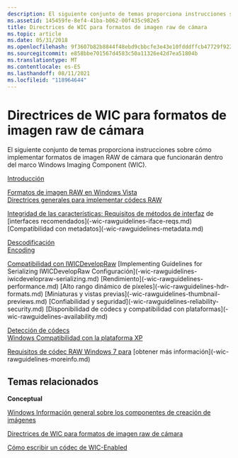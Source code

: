 ```yaml
---
description: El siguiente conjunto de temas proporciona instrucciones sobre cómo implementar formatos de imagen RAW de cámara que funcionarán dentro del marco Windows Imaging Component (WIC).
ms.assetid: 145459fe-8ef4-41ba-b062-00f435c982e5
title: Directrices de WIC para formatos de imagen raw de cámara
ms.topic: article
ms.date: 05/31/2018
ms.openlocfilehash: 9f3607b82b8844f48ebd9cbbcfe3e43e10fdddffcb47729f9225fdf84de3c289
ms.sourcegitcommit: e858bbe701567d4583c50a11326e42d7ea51804b
ms.translationtype: MT
ms.contentlocale: es-ES
ms.lasthandoff: 08/11/2021
ms.locfileid: "118964644"
---
```

# <a name="wic-guidelines-for-camera-raw-image-formats"></a>Directrices de WIC para formatos de imagen raw de cámara

El siguiente conjunto de temas proporciona instrucciones sobre cómo implementar formatos de imagen RAW de cámara que funcionarán dentro del marco Windows Imaging Component (WIC).

<dl>

[Introducción](-wic-rawguidelines-intro.md)  
<dl>

[Formatos de imagen RAW en Windows Vista](-wic-rawguidelines-intro-vista.md)  
[Directrices generales para implementar códecs RAW](-wic-rawguidelines-intro-implement.md)  
</dl> </dd> <a href="-wic-rawguidelines-feature-complete.md">Integridad de las características: Requisitos de métodos de interfaz</a> de [interfaces recomendados](-wic-rawguidelines-iface-reqs.md)  
[Compatibilidad con metadatos](-wic-rawguidelines-metadata.md)  
<dl>

[Descodificación](-wic-rawguidelines-metadata-decoding.md)  
[Encoding](-wic-rawguidelines-metadata-encoding.md)  
</dl> </dd> <a href="/windows/desktop/wic/-wic-rawguidelines-iwicdevelopraw">Compatibilidad con IWICDevelopRaw</a> [Implementing Guidelines for Serializing IWICDevelopRaw Configuración](-wic-rawguidelines-iwicdevelopraw-serializing.md)  
[Rendimiento](-wic-rawguidelines-performance.md)  
[Alto rango dinámico de píxeles](-wic-rawguidelines-hdr-formats.md)  
[Miniaturas y vistas previas](-wic-rawguidelines-thumbnail-previews.md)  
[Confiabilidad y seguridad](-wic-rawguidelines-reliability-security.md)  
[Disponibilidad de códecs y compatibilidad con plataformas](-wic-rawguidelines-availability.md)  
<dl>

[Detección de códecs](-wic-rawguidelines-availability.md)  
[Windows Compatibilidad con la plataforma XP](-wic-rawguidelines-availability.md)  
</dl> </dd> <a href="-wic-rawguidelines-win7.md">Requisitos de códec RAW Windows 7 para</a> [obtener más información](-wic-rawguidelines-moreinfo.md)  
</dl>

## <a name="related-topics"></a>Temas relacionados

<dl> <dt>

**Conceptual**
</dt> <dt>

[Windows Información general sobre los componentes de creación de imágenes](-wic-about-windows-imaging-codec.md)
</dt> <dt>

[Directrices de WIC para formatos de imagen raw de cámara](-wic-rawguidelines.md)
</dt> <dt>

[Cómo escribir un códec de WIC-Enabled](-wic-howtowriteacodec.md)
</dt> </dl>

 

 
